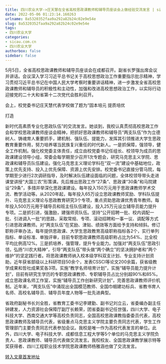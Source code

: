 ```yaml
---
title: 四川农业大学->庄天慧在全省高校思政课教师和辅导员座谈会上做经验交流发言 | sicau.com.cn
date: 2022-05-06 01:23:14.160263
urlname: 8a5320352faa9a292a82b24c02e9e54e
slug: 8a5320352faa9a292a82b24c02e9e54e
tags: 
- 四川农业大学
categories:
- sicau.com.cn
- 四川农业大学
authorbox: false
sidebar: false
---
```

5月5日，全省高校思政课教师和辅导员座谈会在成都召开。副省长罗强出席会议并讲话。会议深入学习习近平总书记关于高校思想政治工作重要指示批示精神，学习贯彻习近平总书记在中国人民大学考察时重要讲话精神，进一步激发全省高校思政课教师和辅导员的积极性和主动性，加强和改进高校思想政治工作，以实际行动迎接党的二十大和省第十二次党代会胜利召开。

会上，校党委书记庄天慧代表学校做了题为“固本培元 提质培优

打造
<!--more-->
新时代高素质专业化思政队伍”的交流发言。她谈到，我校认真贯彻高校思政工作会和学校思政课教师座谈会精神，把抓好思政课教师和辅导员“两支队伍”作为立德树人、铸魂育人重要抓手，建机制、强队伍、提能力，发挥其引领推进大学生思政教育重要作用，努力培养堪当民族复兴重任的时代新人。一是抓保障，强领导，健全工作机制。强化校党委主体责任，成立由校党委书记任组长、校领导为成员的思政课建设领导小组，常委会每学期至少召开1次专题会，研究马克思主义学院、思政课和辅导员队伍建设。强化马克思主义理论学科在“双一流”建设中基础地位，政策上优先支持、投入上优先保障、资源上优先安排。校党委书记直接分管马院，每学期至少进行2次调研指导，及时解决队伍建设面临的问题，全体校领导带头走进课堂讲授“大国三农”形策课。先后推出思政工作“27条”、思政课“30条”和马院建设“29条”，多措并举深化思政课建设。每年投入150万元用于思政课教师学术交流、教学活动等。从2020年起，每年投入65万设立思政课教师奖励、学科队伍提升、马克思主义理论与思政教育研究3个专项，重点资助思政课优秀青年教师。每年投入500万元用于辅导员和班主任队伍建设，投入25万元设立辅导员能力提升专项。二是抓引进，强激励，建强师资队伍。坚持“公开招聘一批、校内调配一批、引进调入一批”的思路，采取常规、专项、滚动招聘和一事一议、调配等方式引进思政课教师。对“两支队伍”在奖励、津贴、绩效等方面给予支持和倾斜。修订职称评审办法，每年提供思政课、大学生思政教育高级职称指标各2个，实行单列指标、单设标准、单独评审，目前专职思政课教师高级职称占比为54%、比全校平均比例高12%。三是抓培养，强管理，提升专业能力。加强对“两支队伍”思政引领，弘扬“川农大精神”，引导“两支队伍”带头做“两个确立”的坚决拥护者和“两个维护”的坚定践行者。将思政课教师纳入校本级学科双支计划、专业支持计划资助，近年获省部级以上科研项目50余个，发表CSSCI等论文200余篇，获省级教学成果和哲社成果奖各3项。实施“教学名师培育计划”，实施“辅导员能力提升计划”，目前有研究生学历的专职思政课教师、专职辅导员占比分别超90%和85%。成立思政课名师工作室，实施“辅导员工作创新研究计划”，完善思政课教师评价机制。近年来，“两支队伍”中涌现出全国模范教师、全国巾帼建功标兵、省教书育人名师、高校名辅导员、辅导员年度人物等一批先进典型。

省政府副秘书长刘全胜，省教育工委书记李建勤、副书记刘立云，省委编办副主任钟建发，人力资源社会保障厅副厅长赖荣，团省委副书记任世强，四川大学、电子科技大学、西南交通大学等高校负责同志，全国高校思政课教指委委员代表，高校思政课教师及辅导员代表，省级重点马克思主义学院主要负责同志代表，学生工作管理部门主要负责同志代表参加会议。我校是唯一作为高校代表发言的单位。此外，四川大学、电子科技大学、成都信息工程大学等5个单位的马克思主义学院负责人、思政课教师、辅导员代表做交流发言。我校校友、全国思政课教学展示特等奖获得者、四川工程职业技术学院思政课教师杨雅涵也做了交流发言。



[转入文章首发地址](https://news.sicau.edu.cn/info/1135/67639.htm)